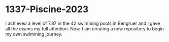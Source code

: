# 1337-Piscine-2023

I achieved a level of 7.87 in the 42 swimming pools in Bengruer and I gave all the exams my full attention. Now, I am creating a new repository to begin my own swimming journey.
